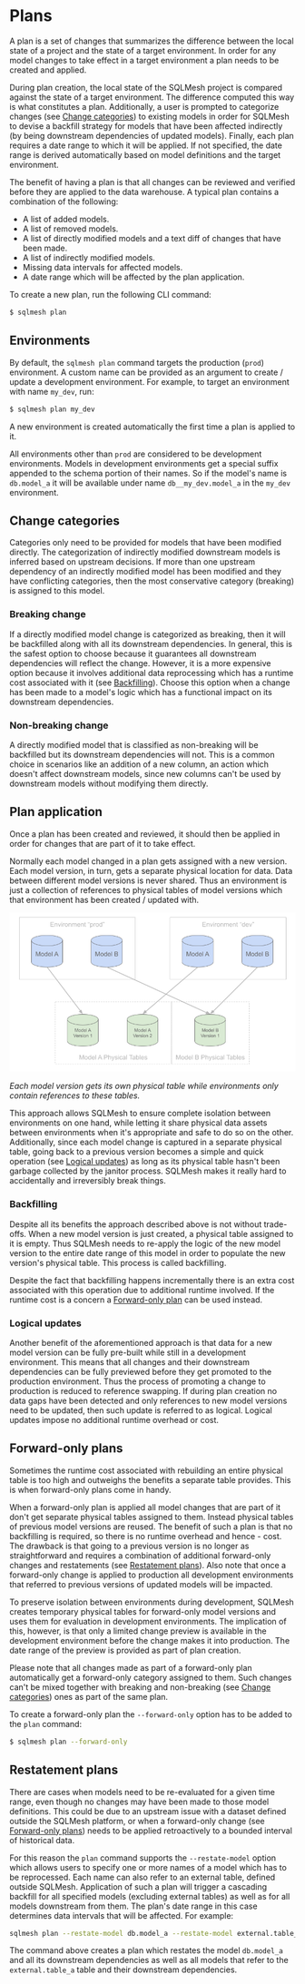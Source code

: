# Plans

A plan is a set of changes that summarizes the difference between the local state of a project and the state of a target environment. In order for any model changes to take effect in a target environment a plan needs to be created and applied.

During plan creation, the local state of the SQLMesh project is compared against the state of a target environment. The difference computed this way is what constitutes a plan. Additionally, a user is prompted to categorize changes (see [Change categories](#change-categories)) to existing models in order for SQLMesh to devise a backfill strategy for models that have been affected indirectly (by being downstream dependencies of updated models). Finally, each plan requires a date range to which it will be applied. If not specified, the date range is derived automatically based on model definitions and the target environment.

The benefit of having a plan is that all changes can be reviewed and verified before they are applied to the data warehouse. A typical plan contains a combination of the following:
- A list of added models.
- A list of removed models.
- A list of directly modified models and a text diff of changes that have been made.
- A list of indirectly modified models.
- Missing data intervals for affected models.
- A date range which will be affected by the plan application.

To create a new plan, run the following CLI command:
```bash
$ sqlmesh plan
```

## Environments
By default, the `sqlmesh plan` command targets the production (`prod`) environment. A custom name can be provided as an argument to create / update a development environment. For example, to target an environment with name `my_dev`, run:
```bash
$ sqlmesh plan my_dev
```
A new environment is created automatically the first time a plan is applied to it.

All environments other than `prod` are considered to be development environments. Models in development environments get a special suffix appended to the schema portion of their names. So if the model's name is `db.model_a` it will be available under name `db__my_dev.model_a` in the `my_dev` environment.

## Change categories
Categories only need to be provided for models that have been modified directly. The categorization of indirectly modified downstream models is inferred based on upstream decisions. If more than one upstream dependency of an indirectly modified model has been modified and they have conflicting categories, then the most conservative category (breaking) is assigned to this model.

### Breaking change
If a directly modified model change is categorized as breaking, then it will be backfilled along with all its downstream dependencies. In general, this is the safest option to choose because it guarantees all downstream dependencies will reflect the change. However, it is a more expensive option because it involves additional data reprocessing which has a runtime cost associated with it (see [Backfilling](#backfilling)). Choose this option when a change has been made to a model's logic which has a functional impact on its downstream dependencies.

### Non-breaking change
A directly modified model that is classified as non-breaking will be backfilled but its downstream dependencies will not. This is a common choice in scenarios like an addition of a new column, an action which doesn't affect downstream models, since new columns can't be used by downstream models without modifying them directly.

## Plan application
Once a plan has been created and reviewed, it should then be applied in order for changes that are part of it to take effect.

Normally each model changed in a plan gets assigned with a new version. Each model version, in turn, gets a separate physical location for data. Data between different model versions is never shared. Thus an environment is just a collection of references to physical tables of model versions which that environment has been created / updated with.

![Each model version gets its own physical table while environments only contain references to these tables](plans/model_versioning.png)

*Each model version gets its own physical table while environments only contain references to these tables.*

This approach allows SQLMesh to ensure complete isolation between environments on one hand, while letting it share physical data assets between environments when it's appropriate and safe to do so on the other. Additionally, since each model change is captured in a separate physical table, going back to a previous version becomes a simple and quick operation (see [Logical updates](#logical-updates)) as long as its physical table hasn't been garbage collected by the janitor process. SQLMesh makes it really hard to accidentally and irreversibly break things.

### Backfilling
Despite all its benefits the approach described above is not without trade-offs. When a new model version is just created, a physical table assigned to it is empty. Thus SQLMesh needs to re-apply the logic of the new model version to the entire date range of this model in order to populate the new version's physical table. This process is called backfilling.

Despite the fact that backfilling happens incrementally there is an extra cost associated with this operation due to additional runtime involved. If the runtime cost is a concern a [Forward-only plan](#forward-only-plans) can be used instead.

### Logical updates
Another benefit of the aforementioned approach is that data for a new model version can be fully pre-built while still in a development environment. This means that all changes and their downstream dependencies can be fully previewed before they get promoted to the production environment. Thus the process of promoting a change to production is reduced to reference swapping. If during plan creation no data gaps have been detected and only references to new model versions need to be updated, then such update is referred to as logical. Logical updates impose no additional runtime overhead or cost.

## Forward-only plans
Sometimes the runtime cost associated with rebuilding an entire physical table is too high and outweighs the benefits a separate table provides. This is when forward-only plans come in handy.

When a forward-only plan is applied all model changes that are part of it don't get separate physical tables assigned to them. Instead physical tables of previous model versions are reused. The benefit of such a plan is that no backfilling is required, so there is no runtime overhead and hence - cost. The drawback is that going to a previous version is no longer as straightforward and requires a combination of additional forward-only changes and restatements (see [Restatement plans](#restatement-plans)). Also note that once a forward-only change is applied to production all development environments that referred to previous versions of updated models will be impacted.

To preserve isolation between environments during development, SQLMesh creates temporary physical tables for forward-only model versions and uses them for evaluation in development environments. The implication of this, however, is that only a limited change preview is available in the development environment before the change makes it into production. The date range of the preview is provided as part of plan creation.

Please note that all changes made as part of a forward-only plan automatically get a forward-only category assigned to them. Such changes can't be mixed together with breaking and non-breaking (see [Change categories](#change-categories)) ones as part of the same plan.

To create a forward-only plan the `--forward-only` option has to be added to the `plan` command:
```bash
$ sqlmesh plan --forward-only
```

## Restatement plans
There are cases when models need to be re-evaluated for a given time range, even though no changes may have been made to those model definitions. This could be due to an upstream issue with a dataset defined outside the SQLMesh platform, or when a forward-only change (see [Forward-only plans](#forward-only-plans)) needs to be applied retroactively to a bounded interval of historical data.

For this reason the `plan` command supports the `--restate-model` option which allows users to specify one or more names of a model which has to be reprocessed. Each name can also refer to an external table, defined outside SQLMesh. Application of such a plan will trigger a cascading backfill for all specified models (excluding external tables) as well as for all models downstream from them. The plan's date range in this case determines data intervals that will be affected. For example:
```bash
sqlmesh plan --restate-model db.model_a --restate-model external.table_a
```
The command above creates a plan which restates the model `db.model_a` and all its downstream dependencies as well as all models that refer to the `external.table_a` table and their downstream dependencies.
